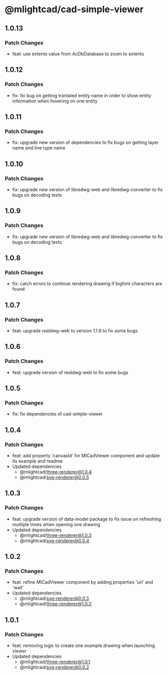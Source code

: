 # @mlightcad/cad-simple-viewer

## 1.0.13

### Patch Changes

- feat: use extents value from AcDbDatabase to zoom to extents

## 1.0.12

### Patch Changes

- fix: fix bug on getting tranlated entity name in order to show entity information when hovering on one entity

## 1.0.11

### Patch Changes

- fix: upgrade new version of dependencies to fix bugs on getting layer name and line type name

## 1.0.10

### Patch Changes

- fix: upgrade new version of libredwg-web and libredwg-converter to fix bugs on decoding texts

## 1.0.9

### Patch Changes

- fix: upgrade new version of libredwg-web and libredwg-converter to fix bugs on decoding texts

## 1.0.8

### Patch Changes

- fix: catch errors to continue rendering drawing if bigfont characters are found

## 1.0.7

### Patch Changes

- feat: upgrade realdwg-web to version 1.1.8 to fix some bugs

## 1.0.6

### Patch Changes

- feat: upgrade version of realdwg-web to fix some bugs

## 1.0.5

### Patch Changes

- fix: fix dependencies of cad-simple-viewer

## 1.0.4

### Patch Changes

- feat: add property 'canvasId' for MlCadViewer component and update its example and readme
- Updated dependencies
  - @mlightcad/three-renderer@1.0.4
  - @mlightcad/svg-renderer@0.0.5

## 1.0.3

### Patch Changes

- feat: upgrade version of data-model package to fix issue on refreshing multiple times when opening one drawing
- Updated dependencies
  - @mlightcad/three-renderer@1.0.3
  - @mlightcad/svg-renderer@0.0.4

## 1.0.2

### Patch Changes

- feat: refine MlCadViewer component by adding properties 'url' and 'wait'
- Updated dependencies
  - @mlightcad/svg-renderer@0.0.3
  - @mlightcad/three-renderer@1.0.2

## 1.0.1

### Patch Changes

- feat: removing logic to create one example drawing when launching viewer
- Updated dependencies
  - @mlightcad/three-renderer@1.0.1
  - @mlightcad/svg-renderer@0.0.2

